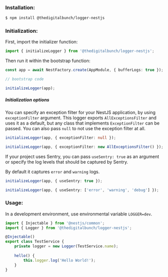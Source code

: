 ### Installation:

```bash
$ npm install @thedigitalbunch/logger-nestjs
```

### Initialization:

First, import the initializer function:
```typescript
import { initializeLogger } from '@thedigitalbunch/logger-nestjs';
```

Then run it within the bootstrap function:
```typescript
const app = await NestFactory.create(AppModule, { bufferLogs: true });

// bootstrap code

initializeLogger(app);
```

##### Initialization options
You can specify an exception filter for your NestJS application, by using `exceptionFilter` argument.
This logger exports `AllExceptionsFilter` and uses it as a default, but any class that implements `ExceptionFilter` can be passed.
You can also pass `null` to not use the exception filter at all.

```typescript
initializeLogger(app, { exceptionFilter: null });

initializeLogger(app, { exceptionFilter: new AllExceptionsFilter() });
```

If your project uses Sentry, you can pass `useSentry: true` as an argument or specify the log levels that should be captured by Sentry.

By default it captures `error` and `warning` logs.

```typescript
initializeLogger(app, { useSentry: true });

initializeLogger(app, { useSentry: ['error', 'warning', 'debug'] });
```

### Usage:

In a development environment, use environmental variable `LOGGER=dev`.

```typescript
import { Injectable } from '@nestjs/common';
import { Logger } from '@thedigitalbunch/logger-nestjs';

@Injectable()
export class TestService {
    private logger = new Logger(TestService.name);
    
    hello() {
        this.logger.log('Hello World!');
    }
}
```